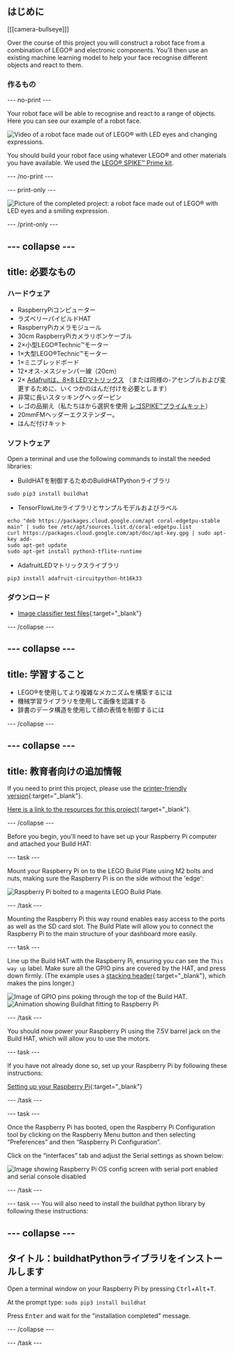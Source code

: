 ## はじめに

[[[camera-bullseye]]]

Over the course of this project you will construct a robot face from a combination of LEGO® and electronic components. You'll then use an existing machine learning model to help your face recognise different objects and react to them.

### 作るもの

--- no-print ---

Your robot face will be able to recognise and react to a range of objects. Here you can see our example of a robot face.

![Video of a robot face made out of LEGO® with LED eyes and changing expressions.](images/robot_face.gif)

You should build your robot face using whatever LEGO® and other materials you have available. We used the [LEGO® SPIKE™ Prime kit](https://education.lego.com/en-gb/product/spike-prime).

--- /no-print ---

--- print-only ---

![Picture of the completed project: a robot face made out of LEGO® with LED eyes and a smiling expression.](images/robot_face.jpg)

--- /print-only ---

--- collapse ---
---
title: 必要なもの
---
### ハードウェア

+ RaspberryPiコンピューター
+ ラズベリーパイビルドHAT
+ RaspberryPiカメラモジュール
+ 30cm RaspberryPiカメラリボンケーブル
+ 2×小型LEGO®Technic™モーター
+ 1×大型LEGO®Technic™モーター
+ 1×ミニブレッドボード
+ 12×オス-メスジャンパー線（20cm）
+ 2× [Adafruitは、8×8 LEDマトリックス](https://www.adafruit.com/product/1049) （または同様の-アセンブルおよび変更するために、いくつかのはんだ付けを必要とします）
+ 非常に長いスタッキングヘッダーピン
+ レゴの品揃え（私たちはから選択を使用 [レゴSPIKE™プライムキット](https://education.lego.com/en-gb/product/spike-prime)）
+ 20mmFMヘッダーエクステンダー。
+ はんだ付けキット

### ソフトウェア

Open a terminal and use the following commands to install the needed libraries:

+ BuildHATを制御するためのBuildHATPythonライブラリ

```
sudo pip3 install buildhat
```

+ TensorFlowLiteライブラリとサンプルモデルおよびラベル

```
echo "deb https://packages.cloud.google.com/apt coral-edgetpu-stable main" | sudo tee /etc/apt/sources.list.d/coral-edgetpu.list
curl https://packages.cloud.google.com/apt/doc/apt-key.gpg | sudo apt-key add-
sudo apt-get update
sudo apt-get install python3-tflite-runtime
```

+ AdafruitLEDマトリックスライブラリ

```
pip3 install adafruit-circuitpython-ht16k33
```

### ダウンロード

+ [Image classifier test files](https://rpf.io/p/en/lego-robot-face-go){:target="_blank"}

--- /collapse ---

--- collapse ---
---
title: 学習すること
---

+ LEGO®を使用してより複雑なメカニズムを構築するには
+ 機械学習ライブラリを使用して画像を認識する
+ 辞書のデータ構造を使用して顔の表情を制御するには

--- /collapse ---

--- collapse ---
---
title: 教育者向けの追加情報
---

If you need to print this project, please use the [printer-friendly version](https://projects.raspberrypi.org/en/projects/robot-face/print){:target="_blank"}.

[Here is a link to the resources for this project](https://rpf.io/p/en/lego-robot-face-go){:target="_blank"}.

--- /collapse ---

Before you begin, you'll need to have set up your Raspberry Pi computer and attached your Build HAT:

--- task ---

Mount your Raspberry Pi on to the LEGO Build Plate using M2 bolts and nuts, making sure the Raspberry Pi is on the side without the 'edge':

 ![Raspberry Pi bolted to a magenta LEGO Build Plate.](images/build_11.jpg)

--- /task ---

Mounting the Raspberry Pi this way round enables easy access to the ports as well as the SD card slot. The Build Plate will allow you to connect the Raspberry Pi to the main structure of your dashboard more easily.

--- task ---

Line up the Build HAT with the Raspberry Pi, ensuring you can see the `This way up` label. Make sure all the GPIO pins are covered by the HAT, and press down firmly. (The example uses a [stacking header](https://www.adafruit.com/product/2223){:target="_blank"}, which makes the pins longer.)

![Image of GPIO pins poking through the top of the Build HAT.](images/build_15.jpg) ![Animation showing Buildhat fitting to Raspberry Pi](images/haton.gif)

--- /task ---

You should now power your Raspberry Pi using the 7.5V barrel jack on the Build HAT, which will allow you to use the motors.

--- task ---

If you have not already done so, set up your Raspberry Pi by following these instructions:

[Setting up your Raspberry Pi](https://projects.raspberrypi.org/en/projects/raspberry-pi-setting-up){:target="_blank"}

--- /task ---

--- task ---

Once the Raspberry Pi has booted, open the Raspberry Pi Configuration tool by clicking on the Raspberry Menu button and then selecting “Preferences” and then “Raspberry Pi Configuration”.

Click on the “interfaces” tab and adjust the Serial settings as shown below:

![Image showing Raspberry Pi OS config screen with serial port enabled and serial console disabled](images/configshot.jpg)

--- /task ---

--- task --- You will also need to install the buildhat python library by following these instructions:

--- collapse ---
---
タイトル：buildhatPythonライブラリをインストールします
---

Open a terminal window on your Raspberry Pi by pressing <kbd>Ctrl</kbd>+<kbd>Alt</kbd>+<kbd>T</kbd>.

At the prompt type: `sudo pip3 install buildhat`

Press <kbd>Enter</kbd> and wait for the "installation completed" message.

--- /collapse ---

--- /task ---
